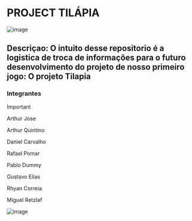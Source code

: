 # PROJECT TILÁPIA

![image](https://github.com/user-attachments/assets/5c805713-1a43-4fa3-83f6-08914b1b6259)


## Descriçao: O intuito desse repositorio é a logistica de troca de informações para o futuro desenvolvimento do projeto de nosso primeiro jogo: O projeto Tilapia

### Integrantes
>[!Important]
>
>Arthur Jose
>
>Arthur Quintino
>
>Daniel Carvalho
>
>Rafael Pomar
>
>Pablo Dummy
>
>Gustavo Elias
>
>Rhyan Correia
>
>Miguel Retzlaf

![image](https://github.com/user-attachments/assets/15cafee7-a3cd-4424-9a38-ecbb06d17312)



